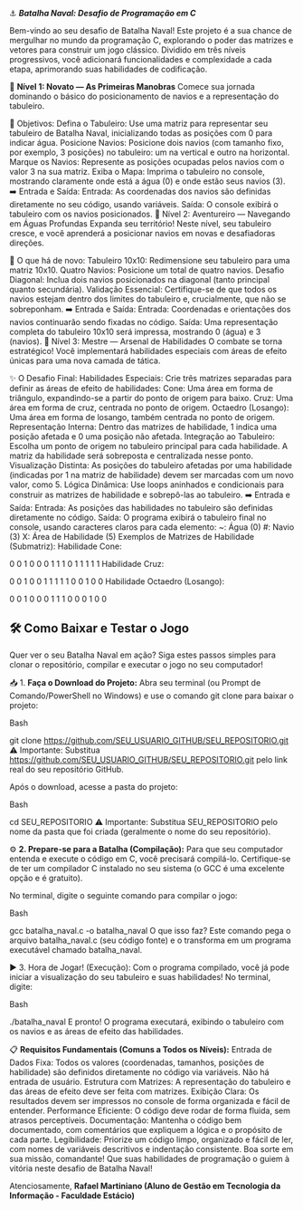 ⚓ ***Batalha Naval: Desafio de Programação em C***

Bem-vindo ao seu desafio de Batalha Naval! Este projeto é a sua chance de mergulhar no mundo da programação C, explorando o poder das matrizes e vetores para construir um jogo clássico. Dividido em três níveis progressivos, você adicionará funcionalidades e complexidade a cada etapa, aprimorando suas habilidades de codificação.

🏅 **Nível 1: Novato — As Primeiras Manobras**
Comece sua jornada dominando o básico do posicionamento de navios e a representação do tabuleiro.

🎯 Objetivos:
Defina o Tabuleiro: Use uma matriz para representar seu tabuleiro de Batalha Naval, inicializando todas as posições com 0 para indicar água.
Posicione Navios: Posicione dois navios (com tamanho fixo, por exemplo, 3 posições) no tabuleiro: um na vertical e outro na horizontal.
Marque os Navios: Represente as posições ocupadas pelos navios com o valor 3 na sua matriz.
Exiba o Mapa: Imprima o tabuleiro no console, mostrando claramente onde está a água (0) e onde estão seus navios (3).
➡️ Entrada e Saída:
Entrada: As coordenadas dos navios são definidas diretamente no seu código, usando variáveis.
Saída: O console exibirá o tabuleiro com os navios posicionados.
🏅 Nível 2: Aventureiro — Navegando em Águas Profundas
Expanda seu território! Neste nível, seu tabuleiro cresce, e você aprenderá a posicionar navios em novas e desafiadoras direções.

🚀 O que há de novo:
Tabuleiro 10x10: Redimensione seu tabuleiro para uma matriz 10x10.
Quatro Navios: Posicione um total de quatro navios.
Desafio Diagonal: Inclua dois navios posicionados na diagonal (tanto principal quanto secundária).
Validação Essencial: Certifique-se de que todos os navios estejam dentro dos limites do tabuleiro e, crucialmente, que não se sobreponham.
➡️ Entrada e Saída:
Entrada: Coordenadas e orientações dos navios continuarão sendo fixadas no código.
Saída: Uma representação completa do tabuleiro 10x10 será impressa, mostrando 0 (água) e 3 (navios).
🏅 Nível 3: Mestre — Arsenal de Habilidades
O combate se torna estratégico! Você implementará habilidades especiais com áreas de efeito únicas para uma nova camada de tática.

✨ O Desafio Final:
Habilidades Especiais: Crie três matrizes separadas para definir as áreas de efeito de habilidades:
Cone: Uma área em forma de triângulo, expandindo-se a partir do ponto de origem para baixo.
Cruz: Uma área em forma de cruz, centrada no ponto de origem.
Octaedro (Losango): Uma área em forma de losango, também centrada no ponto de origem.
Representação Interna: Dentro das matrizes de habilidade, 1 indica uma posição afetada e 0 uma posição não afetada.
Integração ao Tabuleiro: Escolha um ponto de origem no tabuleiro principal para cada habilidade. A matriz da habilidade será sobreposta e centralizada nesse ponto.
Visualização Distinta: As posições do tabuleiro afetadas por uma habilidade (indicadas por 1 na matriz de habilidade) devem ser marcadas com um novo valor, como 5.
Lógica Dinâmica: Use loops aninhados e condicionais para construir as matrizes de habilidade e sobrepô-las ao tabuleiro.
➡️ Entrada e Saída:
Entrada: As posições das habilidades no tabuleiro são definidas diretamente no código.
Saída: O programa exibirá o tabuleiro final no console, usando caracteres claros para cada elemento:
~: Água (0)
#: Navio (3)
X: Área de Habilidade (5)
Exemplos de Matrizes de Habilidade (Submatriz):
Habilidade Cone:

0 0 1 0 0
0 1 1 1 0
1 1 1 1 1
Habilidade Cruz:

0 0 1 0 0
1 1 1 1 1
0 0 1 0 0
Habilidade Octaedro (Losango):

0 0 1 0 0
0 1 1 1 0
0 0 1 0 0
## 🛠️ Como Baixar e Testar o Jogo
Quer ver o seu Batalha Naval em ação? Siga estes passos simples para clonar o repositório, compilar e executar o jogo no seu computador!

📥 1. **Faça o Download do Projeto:**
Abra seu terminal (ou Prompt de Comando/PowerShell no Windows) e use o comando git clone para baixar o projeto:

Bash

git clone https://github.com/SEU_USUARIO_GITHUB/SEU_REPOSITORIO.git
⚠️ Importante: Substitua https://github.com/SEU_USUARIO_GITHUB/SEU_REPOSITORIO.git pelo link real do seu repositório GitHub.

Após o download, acesse a pasta do projeto:

Bash

cd SEU_REPOSITORIO
⚠️ Importante: Substitua SEU_REPOSITORIO pelo nome da pasta que foi criada (geralmente o nome do seu repositório).

⚙️ **2. Prepare-se para a Batalha (Compilação):**
Para que seu computador entenda e execute o código em C, você precisará compilá-lo. Certifique-se de ter um compilador C instalado no seu sistema (o GCC é uma excelente opção e é gratuito).

No terminal, digite o seguinte comando para compilar o jogo:

Bash

gcc batalha_naval.c -o batalha_naval
O que isso faz? Este comando pega o arquivo batalha_naval.c (seu código fonte) e o transforma em um programa executável chamado batalha_naval.

▶️ 3. Hora de Jogar! (Execução):
Com o programa compilado, você já pode iniciar a visualização do seu tabuleiro e suas habilidades! No terminal, digite:

Bash

./batalha_naval
E pronto! O programa executará, exibindo o tabuleiro com os navios e as áreas de efeito das habilidades.

📋 **Requisitos Fundamentais (Comuns a Todos os Níveis):**
Entrada de Dados Fixa: Todos os valores (coordenadas, tamanhos, posições de habilidade) são definidos diretamente no código via variáveis. Não há entrada de usuário.
Estrutura com Matrizes: A representação do tabuleiro e das áreas de efeito deve ser feita com matrizes.
Exibição Clara: Os resultados devem ser impressos no console de forma organizada e fácil de entender.
Performance Eficiente: O código deve rodar de forma fluida, sem atrasos perceptíveis.
Documentação: Mantenha o código bem documentado, com comentários que expliquem a lógica e o propósito de cada parte.
Legibilidade: Priorize um código limpo, organizado e fácil de ler, com nomes de variáveis descritivos e indentação consistente.
Boa sorte em sua missão, comandante! Que suas habilidades de programação o guiem à vitória neste desafio de Batalha Naval!

Atenciosamente,
**Rafael Martiniano (Aluno de Gestão em Tecnologia da Informação - Faculdade Estácio)**
